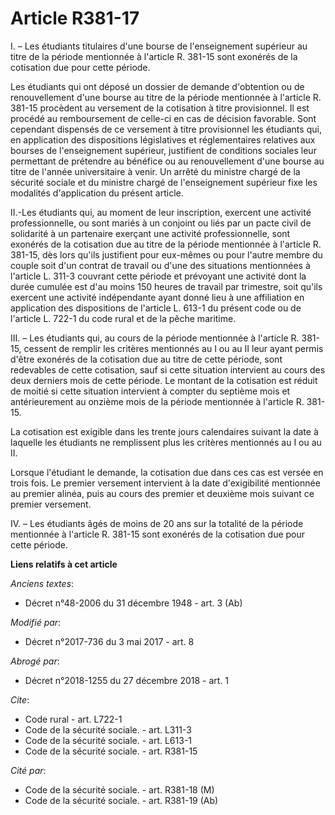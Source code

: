 # Article R381-17

I. – Les étudiants titulaires d'une bourse de l'enseignement supérieur au titre de la période mentionnée à l'article R.
381-15 sont exonérés de la cotisation due pour cette période. 

Les étudiants qui ont déposé un dossier de demande d'obtention ou de renouvellement d'une bourse au titre de la période
mentionnée à l'article R. 381-15 procèdent au versement de la cotisation à titre provisionnel. Il est procédé au
remboursement de celle-ci en cas de décision favorable. Sont cependant dispensés de ce versement à titre provisionnel les
étudiants qui, en application des dispositions législatives et réglementaires relatives aux bourses de l'enseignement
supérieur, justifient de conditions sociales leur permettant de prétendre au bénéfice ou au renouvellement d'une bourse au
titre de l'année universitaire à venir. Un arrêté du ministre chargé de la sécurité sociale et du ministre chargé de
l'enseignement supérieur fixe les modalités d'application du présent article. 

II.-Les étudiants qui, au moment de leur inscription, exercent une activité professionnelle, ou sont mariés à un conjoint ou
liés par un pacte civil de solidarité à un partenaire exerçant une activité professionnelle, sont exonérés de la cotisation
due au titre de la période mentionnée à l'article R. 381-15, dès lors qu'ils justifient pour eux-mêmes ou pour l'autre membre
du couple soit d'un contrat de travail ou d'une des situations mentionnées à l'article L. 311-3 couvrant cette période et
prévoyant une activité dont la durée cumulée est d'au moins 150 heures de travail par trimestre, soit qu'ils exercent une
activité indépendante ayant donné lieu à une affiliation en application des dispositions de l'article L. 613-1 du présent
code ou de l'article L. 722-1 du code rural et de la pêche maritime. 

III. – Les étudiants qui, au cours de la période mentionnée à l'article R. 381-15, cessent de remplir les critères mentionnés
au I ou au II leur ayant permis d'être exonérés de la cotisation due au titre de cette période, sont redevables de cette
cotisation, sauf si cette situation intervient au cours des deux derniers mois de cette période. Le montant de la cotisation
est réduit de moitié si cette situation intervient à compter du septième mois et antérieurement au onzième mois de la période
mentionnée à l'article R. 381-15. 

La cotisation est exigible dans les trente jours calendaires suivant la date à laquelle les étudiants ne remplissent plus les
critères mentionnés au I ou au II. 

Lorsque l'étudiant le demande, la cotisation due dans ces cas est versée en trois fois. Le premier versement intervient à la
date d'exigibilité mentionnée au premier alinéa, puis au cours des premier et deuxième mois suivant ce premier versement. 

IV. – Les étudiants âgés de moins de 20 ans sur la totalité de la période mentionnée à l'article R. 381-15 sont exonérés de
la cotisation due pour cette période.

**Liens relatifs à cet article**

_Anciens textes_:

  - Décret n°48-2006 du 31 décembre 1948 - art. 3 (Ab)

_Modifié par_:

  - Décret n°2017-736 du 3 mai 2017 - art. 8

_Abrogé par_:

  - Décret n°2018-1255 du 27 décembre 2018 - art. 1

_Cite_:

  - Code rural - art. L722-1
  - Code de la sécurité sociale. - art. L311-3
  - Code de la sécurité sociale. - art. L613-1
  - Code de la sécurité sociale. - art. R381-15

_Cité par_:

  - Code de la sécurité sociale. - art. R381-18 (M)
  - Code de la sécurité sociale. - art. R381-19 (Ab)
